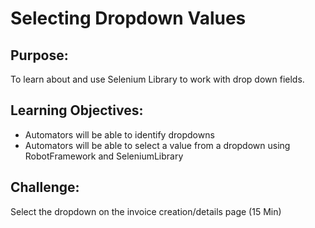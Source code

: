 # Selecting Dropdown Values

## Purpose: 
To learn about and use Selenium Library to work with drop down fields.

## Learning Objectives:

- Automators will be able to identify dropdowns
- Automators will be able to select a value from a dropdown using RobotFramework and SeleniumLibrary


## Challenge: 
Select the dropdown on the invoice creation/details page (15 Min)
